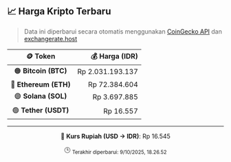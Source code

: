 

<!-- HARGA_KRIPTO -->
## 📈 Harga Kripto Terbaru

> Data ini diperbarui secara otomatis menggunakan [CoinGecko API](https://www.coingecko.com/) dan [exchangerate.host](https://exchangerate.host/)

<div align="center">

| 🪙 Token | 💰 Harga (IDR) |
|:------:|---------------:|
| 🟠 **Bitcoin (BTC)**   | Rp 2.031.193.137 |
| 🔵 **Ethereum (ETH)**  | Rp 72.384.604 |
| 🟣 **Solana (SOL)**    | Rp 3.697.885 |
| 🟢 **Tether (USDT)**   | Rp 16.557 |

---

💱 **Kurs Rupiah (USD → IDR)**: Rp 16.545

🕒 <sub>Terakhir diperbarui: 9/10/2025, 18.26.52</sub>

</div>
<!-- /HARGA_KRIPTO -->